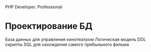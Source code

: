 PHP Developer. Professional

# Проектирование БД

База данных для управления кинотеатром
Логическая модель
DDL скрипты
SQL для нахождения самого прибыльного фильма